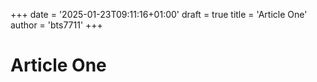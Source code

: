 +++
date = '2025-01-23T09:11:16+01:00'
draft = true
title = 'Article One'
author = 'bts7711'
+++

# Article One
